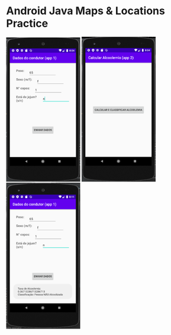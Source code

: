 # Android Java Maps & Locations Practice
<p float="left">
  <img src="/readmeFiles/1.png" width="200" />
  <img src="/readmeFiles/2.png" width="200" /> 
  <img src="/readmeFiles/3.png" width="200" /> 
</p>
